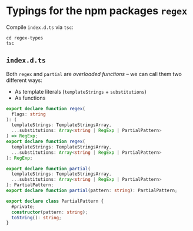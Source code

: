 # Typings for the npm packages `regex`

Compile `index.d.ts` via `tsc`:

```
cd regex-types
tsc
```

## `index.d.ts`

Both `regex` and `partial` are _overloaded functions_ – we can call them two different ways:

* As template literals (`templateStrings` + `substitutions`)
* As functions

```ts
export declare function regex(
  flags: string
): (
  templateStrings: TemplateStringsArray,
  ...substitutions: Array<string | RegExp | PartialPattern>
) => RegExp;
export declare function regex(
  templateStrings: TemplateStringsArray,
  ...substitutions: Array<string | RegExp | PartialPattern>
): RegExp;

export declare function partial(
  templateStrings: TemplateStringsArray,
  ...substitutions: Array<string | RegExp | PartialPattern>
): PartialPattern;
export declare function partial(pattern: string): PartialPattern;

export declare class PartialPattern {
  #private;
  constructor(pattern: string);
  toString(): string;
}
```